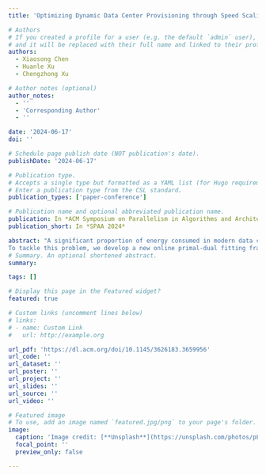 ```yaml
---
title: 'Optimizing Dynamic Data Center Provisioning through Speed Scaling: A Primal-Dual Perspective'

# Authors
# If you created a profile for a user (e.g. the default `admin` user), write the username (folder name) here
# and it will be replaced with their full name and linked to their profile.
authors:
  - Xiaosong Chen
  - Huanle Xu
  - Chengzhong Xu

# Author notes (optional)
author_notes:
  - ''
  - 'Corresponding Author'
  - ''

date: '2024-06-17'
doi: ''

# Schedule page publish date (NOT publication's date).
publishDate: '2024-06-17'

# Publication type.
# Accepts a single type but formatted as a YAML list (for Hugo requirements).
# Enter a publication type from the CSL standard.
publication_types: ['paper-conference']

# Publication name and optional abbreviated publication name.
publication: In *ACM Symposium on Parallelism in Algorithms and Architectures (2024) SPAA*
publication_short: In *SPAA 2024*

abstract: "A significant proportion of energy consumed in modern data centers and clouds is dedicated to provisioning idle servers for maintaining Quality of Service guarantees. Various studies have been conducted exploring dynamic provisioning in data centers with the objective of reducing overall energy consumption. However, many of these studies assume a fixed energy cost per operating server where each server can only handle one job within a given time slot. In this paper, we address a new and practical problem that involves speed scaling of multiple servers within a data center. Specifically, we consider a scenario where each server can handle multiple jobs simultaneously, and the energy consumed is a piece-wise convex function that depends on processing speed. In addition, turning on a server incurs a substantial energy cost.
To tackle this problem, we develop a new online primal-dual fitting framework. By leveraging this framework, we have found that the straightforward LIF algorithm, which allocates new workloads to servers based on their minimal idle times, attains a bounded competitive ratio in comparison to the optimal offline solution. Building upon this finding, we have designed a novel algorithm called BDST . BDST dynamically updates server provisioning based on a long-term evaluation of the trade-off between the cost of maintaining high-speed for current servers and the cost of powering on additional servers. One critical aspect of BDST is its remarkable constant competitive ratio of less than three, regardless of the shape of the energy function."
# Summary. An optional shortened abstract.
summary: 

tags: []

# Display this page in the Featured widget?
featured: true

# Custom links (uncomment lines below)
# links:
# - name: Custom Link
#   url: http://example.org

url_pdf: 'https://dl.acm.org/doi/10.1145/3626183.3659956'
url_code: ''
url_dataset: ''
url_poster: ''
url_project: ''
url_slides: ''
url_source: ''
url_video: ''

# Featured image
# To use, add an image named `featured.jpg/png` to your page's folder.
image:
  caption: 'Image credit: [**Unsplash**](https://unsplash.com/photos/pLCdAaMFLTE)'
  focal_point: ''
  preview_only: false

---
```



